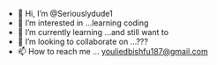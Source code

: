 - 👋 Hi, I’m @Seriouslydude1
- 👀 I’m interested in ...learning coding
- 🌱 I’m currently learning ...and still want to
- 💞️ I’m looking to collaborate on ...???
- 📫 How to reach me ... youliedbishfu187@gmail.com

<!---
Seriouslydude1/Seriouslydude1 is a ✨ special ✨ repository because its `README.md` (this file) appears on your GitHub profile.
You can click the Preview link to take a look at your changes.
--->

